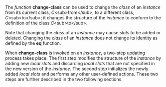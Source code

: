  

The *function* **change-class** can be used to change the *class* of an *instance* from its current class, *C*\<sub\>from\</sub\>, to a different class, *C*\<sub\>to\</sub\>; it changes the structure of the *instance* to conform to the definition of the class *C*\<sub\>to\</sub\>. 

Note that changing the *class* of an *instance* may cause *slots* to be added or deleted. Changing the *class* of an *instance* does not change its identity as defined by the **eq** function. 

When **change-class** is invoked on an *instance*, a two-step updating process takes place. The first step modifies the structure of the *instance* by adding new *local slots* and discarding *local slots* that are not specified in the new version of the *instance*. The second step initializes the newly added *local slots* and performs any other user-defined actions. These two steps are further described in the two following sections. 

